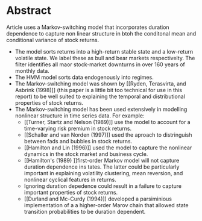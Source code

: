 # Abstract
Article uses a Markov-switching model that incorporates duration dependence to capture non linear structure in btoh the conditonal mean and conditional variance of stock returns.

- The model sorts returns into a high-return stable state and a low-return volatile state.  We label these as bull and bear markets respectivelty.  The filter identifies all maor stock-market downturns in over 160 years of monthly data.  
- The HMM model sorts data endogenously into regimes. 
- The Markov-switching model was shown by [[Ryden, Terasvirta, and Asbrink (1998)]] (this paper is a little bit too technical for use in this report) to be well suited to explaining the temporal and distributional properties of stock returns.  
- The Markov-switching model has been used extensively in modelling nonlinear structure in time series data.  For example: 
	- [[Turner, Startz and Nelson (1989)]] use the model to account for a time-varying risk premium in stock returns.
	- [[Schaller and van Norden (1997)]] used the aproach to distringuish between fads and bubbles in stock returns.  
	- [[Hamilton and Lin (1996)]] used the model to capture the nonlinear dynamics in the stock market and business cycle.  
	- [[Hamilton's (1989) ]]first-order Markov model will not capture duration dependence ins tates.  The latter could be particularly important in explaining volatility clustering, mean reversion, and nonlinear cyclical features in returns. 
	- Ignoring duration depedence could result in a failure to capture important properties of stock returns.
	- [[Durland and Mc-Curdy (1994)]] developed a parsiminious implementation of a a higher-order Marov chain that allowed state transition probabilities to be duration dependent.  